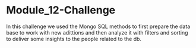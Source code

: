 # Module_12-Challenge
In this challenge we used the Mongo SQL methods to first prepare the data base to work with new adittions and then analyze it with filters and sorting to deliver some insights to the people related to the db.

